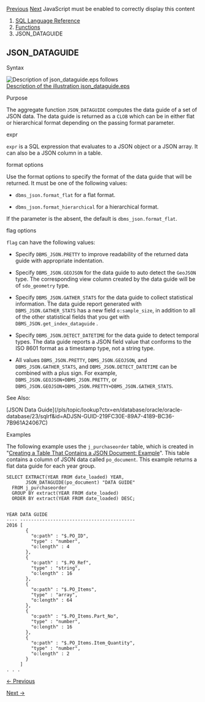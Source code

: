 [Previous](JSON_ARRAYAGG.md) [Next](JSON_MERGEPATCH.md) JavaScript must be
enabled to correctly display this content

  1. [SQL Language Reference ](index.md)
  2. [Functions](Functions.md)
  3. JSON_DATAGUIDE

## JSON_DATAGUIDE

Syntax

![Description of json_dataguide.eps
follows](https://docs.oracle.com/en/database/oracle/oracle-database/23/sqlrf/img/json_dataguide.gif)  
[Description of the illustration
json_dataguide.eps](img_text/json_dataguide.md)

Purpose

The aggregate function `JSON_DATAGUIDE` computes the data guide of a set of
JSON data. The data guide is returned as a `CLOB` which can be in either flat
or hierarchical format depending on the passing format parameter.

expr

`expr` is a SQL expression that evaluates to a JSON object or a JSON array. It
can also be a JSON column in a table.

format options

Use the format options to specify the format of the data guide that will be
returned. It must be one of the following values:

  * `dbms_json.format_flat` for a flat format. 

  * `dbms_json.format_hierarchical` for a hierarchical format. 

If the parameter is the absent, the default is `dbms_json.format_flat`.

flag options

`flag` can have the following values:

  * Specify `DBMS_JSON.PRETTY` to improve readability of the returned data guide with appropriate indentation. 

  * Specify `DBMS_JSON.GEOJSON` for the data guide to auto detect the `GeoJSON` type. The corresponding view column created by the data guide will be of `sdo_geometry` type. 

  * Specify `DBMS_JSON.GATHER_STATS` for the data guide to collect statistical information. The data guide report generated with `DBMS_JSON.GATHER_STATS` has a new field `o:sample_size`, in addition to all of the other statistical fields that you get with `DBMS_JSON.get_index_dataguide` . 

  * Specify `DBMS_JSON.DETECT_DATETIME` for the data guide to detect temporal types. The data guide reports a JSON field value that conforms to the ISO 8601 format as a timestamp type, not a string type. 

  * All values `DBMS_JSON.PRETTY`, `DBMS_JSON.GEOJSON`, and `DBMS_JSON.GATHER_STATS`, and `DBMS_JSON.DETECT_DATETIME` can be combined with a plus sign. For example, `DBMS_JSON.GEOJSON+DBMS_JSON.PRETTY`, or `DBMS_JSON.GEOJSON+DBMS_JSON.PRETTY+DBMS_JSON.GATHER_STATS`. 

See Also:

[JSON Data Guide](/pls/topic/lookup?ctx=en/database/oracle/oracle-
database/23/sqlrf&id=ADJSN-GUID-219FC30E-89A7-4189-BC36-7B961A24067C)

Examples

The following example uses the `j_purchaseorder` table, which is created in
"[Creating a Table That Contains a JSON Document:
Example](JSON_TABLE.md#GUID-3C8E63B5-0B94-4E86-A2D3-3D4831B67C62__CJAHAAJE)".
This table contains a column of JSON data called `po_document`. This example
returns a flat data guide for each year group.

    
    
    SELECT EXTRACT(YEAR FROM date_loaded) YEAR,
           JSON_DATAGUIDE(po_document) "DATA GUIDE"
      FROM j_purchaseorder
      GROUP BY extract(YEAR FROM date_loaded)
      ORDER BY extract(YEAR FROM date_loaded) DESC;
    
    
    YEAR DATA GUIDE
    ---- ------------------------------------------
    2016 [
           {
             "o:path" : "$.PO_ID",
             "type" : "number",
             "o:length" : 4
           },
           {
             "o:path" : "$.PO_Ref",
             "type" : "string",
             "o:length" : 16
           },
           {
             "o:path" : "$.PO_Items",
             "type" : "array",
             "o:length" : 64
           },
           {
             "o:path" : "$.PO_Items.Part_No",
             "type" : "number",
             "o:length" : 16
           },
           {
             "o:path" : "$.PO_Items.Item_Quantity",
             "type" : "number",
             "o:length" : 2
           }
         ]
    . . .


[← Previous](JSON_ARRAYAGG.md)

[Next →](JSON_MERGEPATCH.md)
